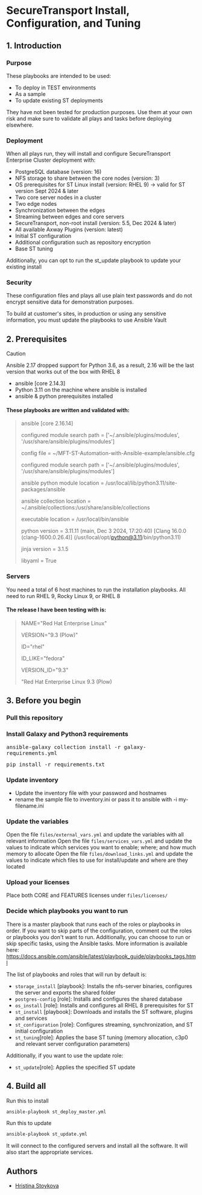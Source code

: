 # SecureTransport Install, Configuration, and Tuning


## 1. Introduction

### Purpose

These playbooks are intended to be used:
* To deploy in TEST environments
* As a sample 
* To update existing ST deployments 

They have not been tested for production purposes. 
Use them at your own risk and make sure to validate all plays and tasks before deploying elsewhere.

### Deployment

When all plays  run, they will install and configure SecureTransport Enterprise Cluster deployment with:

- PostgreSQL database (version: 16)
- NFS storage to share between the core nodes (version: 3)
- OS prerequisites for ST Linux install (version: RHEL 9) -> valid for ST version Sept 2024 & later
- Two core server nodes in a cluster
- Two edge nodes
- Synchronization between the edges
- Streaming between edges and core servers
- SecureTransport, non-root install (version: 5.5, Dec 2024 & later)
- All available Axway Plugins (version: latest)
- Initial ST configuration
- Additional configuration such as repository encryption
- Base ST tuning

Additionally, you can opt to run the st_update playbook to update your existing install

### Security

These configuration files and plays all use plain text passwords and do not encrypt sensitive data for demonstration purposes.

To build at customer's sites, in production or using any sensitive information, you must update the playbooks to use Ansible Vault


## 2. Prerequisites

> [!CAUTION]
> Ansible 2.17 dropped support for Python 3.6, as a result, 2.16 will be the last version that works out of the box with RHEL 8

- ansible [core 2.14.3]
- Python 3.11 on the machine where ansible is installed
- ansible & python prerequisites installed


#### These playbooks are written and validated with:
> 
> ansible [core 2.16.14]
> 
> configured module search path = ['~/.ansible/plugins/modules', '/usr/share/ansible/plugins/modules']
>
>  config file = ~/MFT-ST-Automation-with-Ansible-example/ansible.cfg
> 
>  configured module search path = ['~/.ansible/plugins/modules', '/usr/share/ansible/plugins/modules']
> 
>  ansible python module location = /usr/local/lib/python3.11/site-packages/ansible
> 
>  ansible collection location = ~/.ansible/collections:/usr/share/ansible/collections
> 
>  executable location = /usr/local/bin/ansible
> 
>  python version = 3.11.11 (main, Dec  3 2024, 17:20:40) [Clang 16.0.0 (clang-1600.0.26.4)] (/usr/local/opt/python@3.11/bin/python3.11)
> 
>  jinja version = 3.1.5
> 
> libyaml = True

### Servers

You need a total of 6 host machines to run the installation playbooks.
All need to run RHEL 9, Rocky Linux 9, or RHEL 8

#### The release I have been testing with is:

> NAME="Red Hat Enterprise Linux"
>
> VERSION="9.3 (Plow)"
>
> ID="rhel"
>
> ID_LIKE="fedora"
>
> VERSION_ID="9.3"
>
> "Red Hat Enterprise Linux 9.3 (Plow)
> 
## 3. Before you begin

### Pull this repository

### Install Galaxy and Python3 requirements

<kbd>ansible-galaxy collection install -r galaxy-requirements.yml</kbd>

<kbd>pip install -r requirements.txt</kbd>


### Update inventory
- Update the inventory file with your password and hostnames
- rename the sample file to inventory.ini or pass it to ansible with -i my-filename.ini

### Update the variables

Open the file `files/external_vars.yml` and update the variables with all relevant information
Open the file `files/services_vars.yml` and  update the values to indicate which services you want to enable; where; and how much memory to allocate
Open the file `files/download_links.yml` and  update the values to indicate which files to use for install/update and where are they located

### Upload your licenses

Place both CORE and FEATURES licenses under `files/licenses/`
### Decide which playbooks you want to run

There is a master playbook that runs each of the roles or playbooks in order. If you want to skip parts of the configuration, 
comment out the roles or playbooks you don't want to run. 
Additionally, you can choose to run or skip specific tasks, using the Ansible tasks. 
More information is available here: https://docs.ansible.com/ansible/latest/playbook_guide/playbooks_tags.html

The list of playbooks and roles that will run by default is:

- `storage_install` [playbook]: Installs the nfs-server binaries, configures the server and exports the shared folder
- `postgres-config` [role]: Installs and configures the shared database
- `os_install` [role]: Installs and configures all RHEL 8 prerequisites for ST
- `st_install` [playbook]: Downloads and installs the ST software, plugins and services
- `st_configuration` [role]: Configures streaming, synchronization, and ST initial configuration
- `st_tuning`[role]: Applies the base ST tuning (memory allocation, c3p0 and relevant server configuration parameters)

Additionally, if you want to use the update role:

- `st_update`[role]: Applies the specified ST update


## 4. Build all


Run this to install

```bash
ansible-playbook st_deploy_master.yml
```

Run this to update

```bash
ansible-playbook st_update.yml
```

It will connect to the configured servers and install all the software. It will also start the appropriate services.


## Authors
- [Hristina Stoykova](mailto:hstoykova@axway.com)